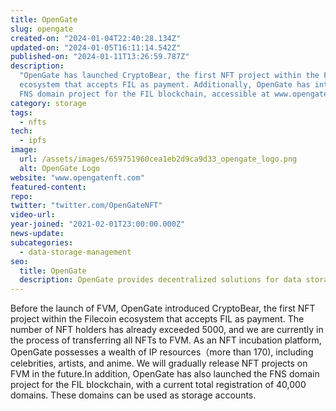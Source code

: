 ```yaml
---
title: OpenGate
slug: opengate
created-on: "2024-01-04T22:40:28.134Z"
updated-on: "2024-01-05T16:11:14.542Z"
published-on: "2024-01-11T13:26:59.787Z"
description:
  "OpenGate has launched CryptoBear, the first NFT project within the Filecoin
  ecosystem that accepts FIL as payment. Additionally, OpenGate has introduced the
  FNS domain project for the FIL blockchain, accessible at www.opengatefns.com."
category: storage
tags:
  - nfts
tech:
  - ipfs
image:
  url: /assets/images/659751960cea1eb2d9ca9d33_opengate_logo.png
  alt: OpenGate Logo
website: "www.opengatenft.com"
featured-content:
repo:
twitter: "twitter.com/OpenGateNFT"
video-url:
year-joined: "2021-02-01T23:00:00.000Z"
news-update:
subcategories:
  - data-storage-management
seo:
  title: OpenGate
  description: OpenGate provides decentralized solutions for data storage and management.
---
```


Before the launch of FVM, OpenGate introduced CryptoBear, the first NFT project within the Filecoin ecosystem that accepts FIL as payment. The number of NFT holders has already exceeded 5000, and we are currently in the process of transferring all NFTs to FVM. As an NFT incubation platform, OpenGate possesses a wealth of IP resources（more than 170), including celebrities, artists, and anime. We will gradually release NFT projects on FVM in the future.In addition, OpenGate has also launched the FNS domain project for the FIL blockchain, with a current total registration of 40,000 domains. These domains can be used as storage accounts.
